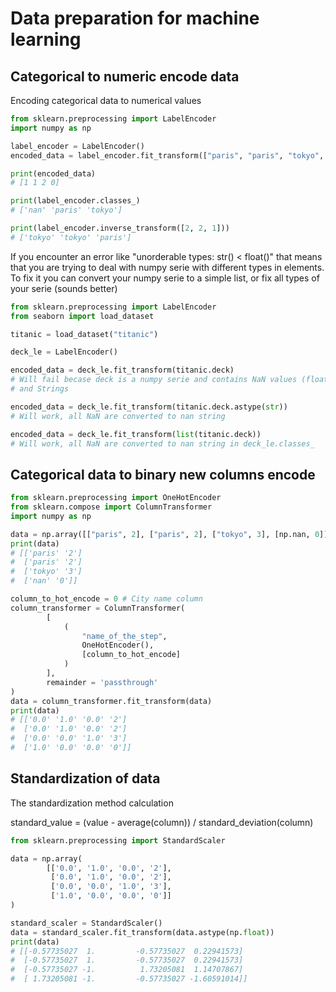 # Data preparation for machine learning

## Categorical to numeric encode data

Encoding categorical data to numerical values

```python
from sklearn.preprocessing import LabelEncoder
import numpy as np

label_encoder = LabelEncoder()
encoded_data = label_encoder.fit_transform(["paris", "paris", "tokyo", np.nan])

print(encoded_data)
# [1 1 2 0]

print(label_encoder.classes_)
# ['nan' 'paris' 'tokyo']

print(label_encoder.inverse_transform([2, 2, 1]))
# ['tokyo' 'tokyo' 'paris']
```

If you encounter an error like "unorderable types: str() < float()" that means that you are trying to deal with numpy serie with different types in elements. To fix it you can convert your numpy serie to a simple list, or fix all types of your serie (sounds better)

```python
from sklearn.preprocessing import LabelEncoder
from seaborn import load_dataset

titanic = load_dataset("titanic")

deck_le = LabelEncoder()

encoded_data = deck_le.fit_transform(titanic.deck)
# Will fail becase deck is a numpy serie and contains NaN values (float) 
# and Strings

encoded_data = deck_le.fit_transform(titanic.deck.astype(str))
# Will work, all NaN are converted to nan string

encoded_data = deck_le.fit_transform(list(titanic.deck))
# Will work, all NaN are converted to nan string in deck_le.classes_
```

## Categorical data to binary new columns encode

```python
from sklearn.preprocessing import OneHotEncoder
from sklearn.compose import ColumnTransformer
import numpy as np

data = np.array([["paris", 2], ["paris", 2], ["tokyo", 3], [np.nan, 0]])
print(data)
# [['paris' '2']
#  ['paris' '2']
#  ['tokyo' '3']
#  ['nan' '0']]

column_to_hot_encode = 0 # City name column
column_transformer = ColumnTransformer(
        [
            (
                "name_of_the_step",
                OneHotEncoder(),
                [column_to_hot_encode]
            )
        ],
        remainder = 'passthrough'
)
data = column_transformer.fit_transform(data)
print(data)
# [['0.0' '1.0' '0.0' '2']
#  ['0.0' '1.0' '0.0' '2']
#  ['0.0' '0.0' '1.0' '3']
#  ['1.0' '0.0' '0.0' '0']]
```

## Standardization of data

The standardization method calculation

standard_value = (value - average(column)) / standard_deviation(column)

```python
from sklearn.preprocessing import StandardScaler

data = np.array(
        [['0.0', '1.0', '0.0', '2'],
         ['0.0', '1.0', '0.0', '2'],
         ['0.0', '0.0', '1.0', '3'],
         ['1.0', '0.0', '0.0', '0']]
)

standard_scaler = StandardScaler()
data = standard_scaler.fit_transform(data.astype(np.float))
print(data)
# [[-0.57735027  1.         -0.57735027  0.22941573]
#  [-0.57735027  1.         -0.57735027  0.22941573]
#  [-0.57735027 -1.          1.73205081  1.14707867]
#  [ 1.73205081 -1.         -0.57735027 -1.60591014]]
```